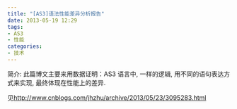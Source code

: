 ```yaml
---
title: "[AS3]语法性能差异分析报告"
date: 2013-05-19 12:29 
tags: 
- AS3
- 性能
categories: 
- 技术
---
```


简介: 此篇博文主要来用数据证明：AS3 语言中, 一样的逻辑, 用不同的语句表达方式来实现, 最终体现在性能上的差异.

见<http://www.cnblogs.com/jhzhu/archive/2013/05/23/3095283.html>